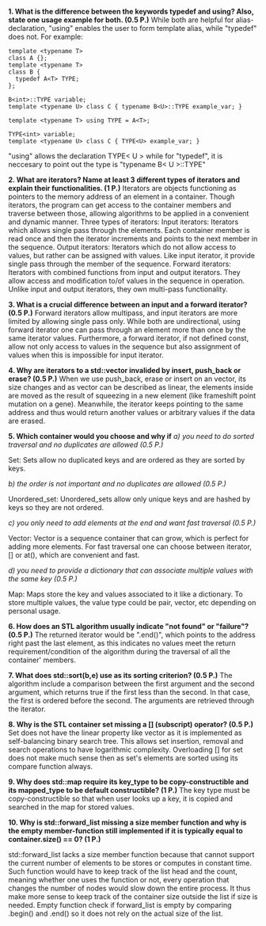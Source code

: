 **1.  What is the difference between the keywords typedef and using? Also, state one usage example for both. (0.5 P.)**
While both are helpful for alias-declaration, "using" enables the user to form template alias, while "typedef" does not. For example:
```
template <typename T> 
class A {};
template <typename T> 
class B {
  typedef A<T> TYPE;
};

B<int>::TYPE variable;
template <typename U> class C { typename B<U>::TYPE example_var; }
```
```
template <typename T> using TYPE = A<T>;

TYPE<int> variable;
template <typename U> class C { TYPE<U> example_var; }
```
"using" allows the declaration TYPE< U > while for "typedef", it is neccesary to point out the type is "typename B< U >::TYPE"
    
**2.  What are iterators? Name at least 3 different types of iterators and explain their functionalities. (1 P.)**
    Iterators are objects functioning as pointers to the memory address of an element in a container. Though iterators, the program can get access to the container members and traverse between those, allowing algorithms to be applied in a convenient and dynamic manner. 
    Three types of iterators:
    Input iterators: Iterators which allows single pass through the elements. Each container member is read once and then the iterator increments and points to the next member in the sequence.
    Output iterators: Iterators which do not allow access to values, but rather can be assigned with values. Like input iterator, it provide single pass through the member of the sequence. 
    Forward iterators: Iterators with combined functions from input and output iterators. They allow access and modification to/of values in the sequence in operation. Unlike input and output iterators, they own multi-pass functionality. 

**3.  What is a crucial difference between an input and a forward iterator? (0.5 P.)**
    Forward iterators allow multipass, and input iterators are more limited by allowing single pass only. While both are undirectional, using forward iterator one can pass through an element more than once by the same iterator values. Furthermore, a forward iterator, if not defined const, allow not only access to values in the sequence but also assignment of values when this is impossible for input iterator. 
    
**4.  Why are iterators to a std::vector invalided by insert, push_back or erase? (0.5 P.)**
    When we use push_back, erase or insert on an vector, its size changes and as vector can be described as linear, the elements inside are moved as the result of squeezing in a new element (like frameshift point mutation on a gene). Meanwhile, the iterator keeps pointing to the same address and thus would return another values or arbitrary values if the data are erased. 
    
**5.  Which container would you choose and why if**
*a) you need to do sorted traversal and no duplicates are allowed (0.5 P.)*

Set: Sets allow no duplicated keys and are ordered as they are sorted by keys. 

*b) the order is not important and no duplicates are allowed (0.5 P.)*

Unordered_set: Unordered_sets allow only unique keys and are hashed by keys so they are not ordered.
        
*c) you only need to add elements at the end and want fast traversal (0.5 P.)*

Vector: Vector is a sequence container that can grow, which is perfect for adding more elements. For fast traversal one can choose between iterator, [] or at(), which are convenient and fast.
        
*d) you need to provide a dictionary that can associate multiple values with the same key (0.5 P.)*

Map: Maps store the key and values associated to it like a dictionary. To store multiple values, the value type could be pair, vector, etc depending on personal usage. 

**6. How does an STL algorithm usually indicate "not found" or "failure"? (0.5 P.)**
    The returned iterator would be ".end()", which points to the address right past the last element, as this indicates no values meet the return requirement/condition of the algorithm  during the traversal of all the container' members.

**7.  What does std::sort(b,e) use as its sorting criterion? (0.5 P.)**
    The algorithm include a comparison between the first argument and the second argument, which returns true if the first less than the second. In that case, the first is ordered before the second. The arguments are retrieved through the iterator.
    
**8.  Why is the STL container set missing a [] (subscript) operator? (0.5 P.)**
Set does not have the linear property like vector as it is implemented as self-balancing binary search tree. This allows set insertion, removal and search operations to have logarithmic complexity. Overloading [] for set does not make much sense then as set's elements are sorted using its compare function always. 

**9. Why does std::map require its key_type to be copy-constructible and its mapped_type to be default constructible? (1 P.)**
The key type must be copy-constructible so that when user looks up a key, it is copied and searched in the map for stored values. 

**10. Why is std::forward_list missing a size member function and why is the empty member-function still implemented if it is typically equal to container.size() == 0? (1 P.)**
	
std::forward_list lacks a size member function because that cannot support the current number of elements to be stores or computes in constant time. Such function would have to keep track of the list head and the count, meaning whether one uses the function or not, every operation that changes the number of nodes would slow down the entire process. It thus make more sense to keep track of the container size outside the list if size is needed. 
Empty function check if forward_list is empty by comparing .begin() and .end() so it does not rely on the actual size of the list. 